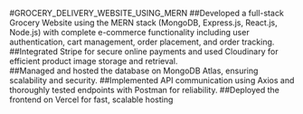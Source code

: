 #GROCERY_DELIVERY_WEBSITE_USING_MERN
##Developed a full-stack Grocery Website using the MERN stack (MongoDB, Express.js, React.js, Node.js) with complete e-commerce functionality including user authentication, cart management, order placement, and
order tracking. 
##Integrated Stripe for secure online payments and used Cloudinary for efficient product image storage and retrieval.  
##Managed and hosted the database on MongoDB Atlas, ensuring scalability and security.
##Implemented API communication using Axios and thoroughly tested endpoints with Postman for reliability. 
##Deployed the frontend on Vercel for fast, scalable hosting
